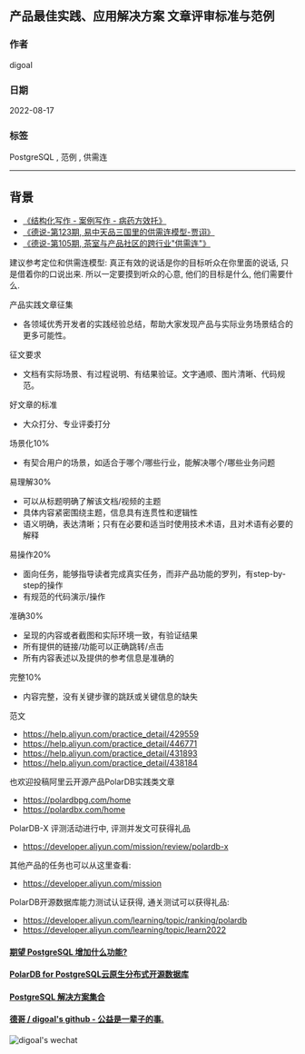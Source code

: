## 产品最佳实践、应用解决方案 文章评审标准与范例       
                  
### 作者                  
digoal                  
                  
### 日期                  
2022-08-17                 
                  
### 标签                  
PostgreSQL , 范例 , 供需连            
                  
----                  
                  
## 背景    
- [《结构化写作 - 案例写作 - 病药方效托》](../202104/20210414_03.md)    
- [《德说-第123期, 易中天品三国里的供需连模型-贾诩》](../202208/20220812_01.md)    
- [《德说-第105期, 茶室与产品社区的跨行业"供需连"》](../202206/20220617_01.md)    
  
建议参考定位和供需连模型: 真正有效的说话是你的目标听众在你里面的说话, 只是借着你的口说出来. 所以一定要摸到听众的心意, 他们的目标是什么, 他们需要什么.    
  
产品实践文章征集  
- 各领域优秀开发者的实践经验总结，帮助大家发现产品与实际业务场景结合的更多可能性。  
  
征文要求  
- 文档有实际场景、有过程说明、有结果验证。文字通顺、图片清晰、代码规范。  
  
好文章的标准  
- 大众打分、专业评委打分  
  
场景化10%  
- 有契合用户的场景，如适合于哪个/哪些行业，能解决哪个/哪些业务问题  
  
易理解30%  
- 可以从标题明确了解该文档/视频的主题  
- 具体内容紧密围绕主题，信息具有连贯性和逻辑性  
- 语义明确，表达清晰；只有在必要和适当时使用技术术语，且对术语有必要的解释  
  
易操作20%  
- 面向任务，能够指导读者完成真实任务，而非产品功能的罗列，有step-by-step的操作  
- 有规范的代码演示/操作  
  
准确30%  
- 呈现的内容或者截图和实际环境一致，有验证结果  
- 所有提供的链接/功能可以正确跳转/点击  
- 所有内容表述以及提供的参考信息是准确的  
  
完整10%  
- 内容完整，没有关键步骤的跳跃或关键信息的缺失  
  
范文  
- https://help.aliyun.com/practice_detail/429559  
- https://help.aliyun.com/practice_detail/446771  
- https://help.aliyun.com/practice_detail/431893  
- https://help.aliyun.com/practice_detail/438184  
  
也欢迎投稿阿里云开源产品PolarDB实践类文章  
- https://polardbpg.com/home  
- https://polardbx.com/home  
  
PolarDB-X 评测活动进行中, 评测并发文可获得礼品  
- https://developer.aliyun.com/mission/review/polardb-x  
  
其他产品的任务也可以从这里查看:   
- https://developer.aliyun.com/mission  
  
PolarDB开源数据库能力测试认证获得, 通关测试可以获得礼品:  
- https://developer.aliyun.com/learning/topic/ranking/polardb  
- https://developer.aliyun.com/learning/topic/learn2022  
  
  
  
#### [期望 PostgreSQL 增加什么功能?](https://github.com/digoal/blog/issues/76 "269ac3d1c492e938c0191101c7238216")
  
  
#### [PolarDB for PostgreSQL云原生分布式开源数据库](https://github.com/ApsaraDB/PolarDB-for-PostgreSQL "57258f76c37864c6e6d23383d05714ea")
  
  
#### [PostgreSQL 解决方案集合](https://yq.aliyun.com/topic/118 "40cff096e9ed7122c512b35d8561d9c8")
  
  
#### [德哥 / digoal's github - 公益是一辈子的事.](https://github.com/digoal/blog/blob/master/README.md "22709685feb7cab07d30f30387f0a9ae")
  
  
![digoal's wechat](../pic/digoal_weixin.jpg "f7ad92eeba24523fd47a6e1a0e691b59")
  
